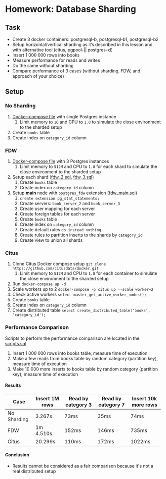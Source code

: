 # Homework: Database Sharding

## Task

- Create 3 docker containers: postgresql-b, postgresql-b1, postgresql-b2
- Setup horizontal/vertical sharding as it’s described in this lesson and  with alternative tool (citus, pgpool-|| postgres-xl)
- Insert 1 000 000 rows into books
- Measure performance for reads and writes
- Do the same without sharding
- Compare performance of 3 cases (without sharding, FDW, and approach of your choice)

## Setup

### No Sharding 

1. [Docker-compose file](./src/no-sharding/docker-compose.yml) with single Postgres instance
   1. Limit memory to `1G` and CPU to `1.0` to simulate the close environment to the sharded setup
2. Create `books` table
3. Create index on `category_id` column

### FDW

1. [Docker-compose file](./src/fdw-sharding/docker-compose.yml) with 3 Postgres instances
   1. Limit memory to `512M` and CPU to `1.0` for each shard to simulate the close environment to the sharded setup
2. Setup each shard ([fdw_2.sql](./src/fdw-sharding/fdw_2.sql), [fdw_3.sql](./src/fdw-sharding/fdw_3.sql))
   1. Create `books` table
   2. Create index on `category_id` column
3. Setup **main** node with `postgres_fdw` extension ([fdw_main.sql](./src/fdw-sharding/fdw_main.sql))
   1. `create extension pg_stat_statements;`
   2. Create servers: `book_server_2` and `book_server_3`
   3. Create user mapping for each server
   4. Create foreign tables for each server
   5. Create `books` table
   6. Create index on `category_id` column
   7. Create default rules `do instead nothing`
   8. Create rules to partition inserts to the shards by `category_id`
   9. Create view to union all shards

### Citus

1. Clone Citus Docker compose setup `git clone https://github.com/citusdata/docker.git`
   1. Limit memory to `512M` and CPU to `1.0` for each container to simulate the close environment to the sharded setup
2. Run `docker-compose up -d`
3. Scale workers up to 2 `docker-compose -p citus up --scale worker=2`
4. Check active workers `select master_get_active_worker_nodes();`
5. Create `books` table
6. Create index on `category_id` column
7. Create distributed table `select create_distributed_table('books', 'category_id');`

### Performance Comparison

Scripts to perform the performance comparison are located in the [scripts.sql](./src/scripts.sql).

1. Insert 1 000 000 rows into books table, measure time of execution
2. Make a few reads from books table by random category (partition key), measure time of execution
3. Make 10 000 more inserts to books table by random category (partition key), measure time of execution

#### Results

| Case        | Insert 1M rows | Read by category 3 | Read by category 7 | Insert 10k more rows |
|-------------|----------------|--------------------|--------------------|----------------------|
| No Sharding | 3.267s         | 73ms               | 35ms               | 74ms                 |
| FDW         | 1m 4.510s      | 152ms              | 146ms              | 735ms                |
| Citus       | 20.299s        | 110ms              | 172ms              | 1022ms               |

#### Conclusion

- Results cannot be considered as a fair comparison because it's not a real distributed setup
